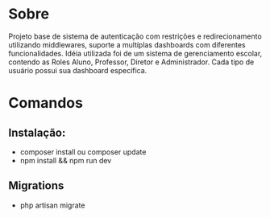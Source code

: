 # Sobre

Projeto base de sistema de autenticação com restrições e redirecionamento utilizando middlewares, suporte a multíplas dashboards com diferentes funcionalidades. 
Idéia utilizada foi de um sistema de gerenciamento escolar, contendo as Roles Aluno, Professor, Diretor e Administrador.
Cada tipo de usuário possui sua dashboard específica.

# Comandos 
## Instalação:
- composer install ou composer update
- npm install && npm run dev

## Migrations
- php artisan migrate

